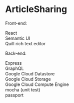 # ArticleSharing

Front-end:  
  
React  
Semantic UI  
Quill rich text editor  
  
Back-end:  
  
Express  
GraphQL  
Google Cloud Datastore  
Google Cloud Storage  
Google Cloud Compute Engine  
mocha (unit test)  
passport  